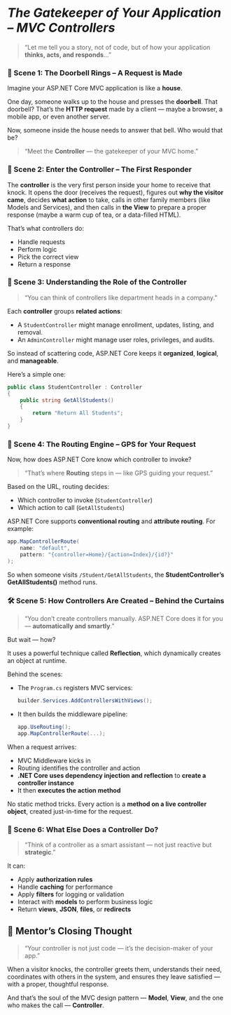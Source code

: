 
# *The Gatekeeper of Your Application – MVC Controllers*

> “Let me tell you a story, not of code, but of how your application **thinks, acts, and responds**…”

### 🌅 Scene 1: The Doorbell Rings – A Request is Made

Imagine your ASP.NET Core MVC application is like a **house**.

One day, someone walks up to the house and presses the **doorbell**. That doorbell? That’s the **HTTP request** made by a client — maybe a browser, a mobile app, or even another server.

Now, someone inside the house needs to answer that bell. Who would that be?

> “Meet the **Controller** — the gatekeeper of your MVC home.”

### 🚪 Scene 2: Enter the Controller – The First Responder

The **controller** is the very first person inside your home to receive that knock. It opens the door (receives the request), figures out **why the visitor came**, decides **what action** to take, calls in other family members (like Models and Services), and then calls in **the View** to prepare a proper response (maybe a warm cup of tea, or a data-filled HTML).

That’s what controllers do:

* Handle requests
* Perform logic
* Pick the correct view
* Return a response

### 🧠 Scene 3: Understanding the Role of the Controller

> “You can think of controllers like department heads in a company.”

Each **controller** groups **related actions**:

* A `StudentController` might manage enrollment, updates, listing, and removal.
* An `AdminController` might manage user roles, privileges, and audits.

So instead of scattering code, ASP.NET Core keeps it **organized**, **logical**, and **manageable**.

Here’s a simple one:

```csharp
public class StudentController : Controller
{
    public string GetAllStudents()
    {
        return "Return All Students";
    }
}
```

### 🧭 Scene 4: The Routing Engine – GPS for Your Request

Now, how does ASP.NET Core know which controller to invoke?

> “That’s where **Routing** steps in — like GPS guiding your request.”

Based on the URL, routing decides:

* Which controller to invoke (`StudentController`)
* Which action to call (`GetAllStudents`)

ASP.NET Core supports **conventional routing** and **attribute routing**. For example:

```csharp
app.MapControllerRoute(
    name: "default",
    pattern: "{controller=Home}/{action=Index}/{id?}"
);
```

So when someone visits `/Student/GetAllStudents`, the **StudentController’s GetAllStudents()** method runs.


### 🛠️ Scene 5: How Controllers Are Created – Behind the Curtains

> “You don’t create controllers manually. ASP.NET Core does it for you — **automatically and smartly**.”

But wait — how?

It uses a powerful technique called **Reflection**, which dynamically creates an object at runtime.

Behind the scenes:

* The `Program.cs` registers MVC services:

  ```csharp
  builder.Services.AddControllersWithViews();
  ```
* It then builds the middleware pipeline:

  ```csharp
  app.UseRouting();
  app.MapControllerRoute(...);
  ```

When a request arrives:

* MVC Middleware kicks in
* Routing identifies the controller and action
* **.NET Core uses dependency injection and reflection** to **create a controller instance**
* It then **executes the action method**

No static method tricks. Every action is a **method on a live controller object**, created just-in-time for the request.


### 🧩 Scene 6: What Else Does a Controller Do?

> “Think of a controller as a smart assistant — not just reactive but **strategic**.”

It can:

* Apply **authorization rules**
* Handle **caching** for performance
* Apply **filters** for logging or validation
* Interact with **models** to perform business logic
* Return **views**, **JSON**, **files**, or **redirects**


## 🧘 Mentor’s Closing Thought

> “Your controller is not just code — it’s the decision-maker of your app.”

When a visitor knocks, the controller greets them, understands their need, coordinates with others in the system, and ensures they leave satisfied — with a proper, thoughtful response.

And that’s the soul of the MVC design pattern — **Model**, **View**, and the one who makes the call — **Controller**.

